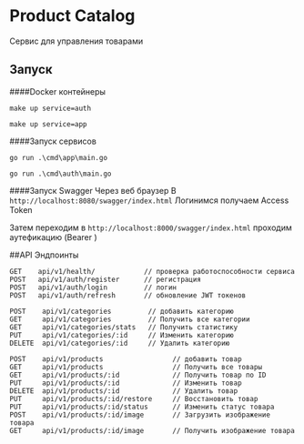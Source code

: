 # Product Catalog
Сервис для управления товарами

## Запуск

####Docker контейнеры
```
make up service=auth

make up service=app

```

####Запуск сервисов
```
go run .\cmd\app\main.go

go run .\cmd\auth\main.go
```

####Запуск Swagger
Через веб браузер
В 
```http://localhost:8080/swagger/index.html```
Логинимся получаем Access Token

Затем переходим в
```http://localhost:8000/swagger/index.html```
проходим аутефикацию (Bearer <Token>)


##API Эндпоинты

```http
GET    api/v1/health/            // проверка работоспособности сервиса
POST   api/v1/auth/register      // регистрация
POST   api/v1/auth/login         // логин
POST   api/v1/auth/refresh       // обновление JWT токенов

POST    api/v1/categories         // добавить категорию 
GET     api/v1/categories         // Получить все категории
GET     api/v1/categories/stats   // Получить статистику
PUT     api/v1/categories/:id     // Изменить категорию
DELETE  api/v1/categories/:id     // Удалить категорию

POST    api/v1/products                 // добавить товар
GET     api/v1/products                 // Получить все товары
GET     api/v1/products/:id             // Получить товар по ID
PUT     api/v1/products/:id             // Изменить товар
DELETE  api/v1/products/:id             // Удалить товар
PUT     api/v1/products/:id/restore     // Восстановить товар
PUT     api/v1/products/:id/status      // Изменить статус товара
POST    api/v1/products/:id/image       // Загрузить изображение товара
GET     api/v1/products/:id/image       // Получить изображение товара

```
